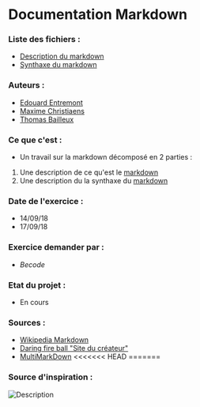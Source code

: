 # Documentation Markdown

### Liste des fichiers :
- [Description du markdown](/description.md)
- [Synthaxe du markdown](/syntaxe.md)

### Auteurs :
- [Edouard Entremont](https://github.com/TheDoudou/)
- [Maxime Christiaens](https://github.com/Maxime-Christiaens/)
- [Thomas Bailleux](https://github.com/BailleuxThomas)

### Ce que c'est : 
- Un travail sur la markdown décomposé en 2 parties : 
1) Une description de ce qu'est le [markdown](/description.md) 
2) Une description du la synthaxe du [markdown](/syntaxe.md)

### Date de l'exercice : 
- 14/09/18
- 17/09/18

### Exercice demander par :
- *Becode*

### Etat du projet : 
- En cours 

### Sources :
- [Wikipedia Markdown](https://fr.wikipedia.org/wiki/Markdown) 
- [Daring fire ball "Site du créateur"](https://daringfireball.net/projects/markdown/)
- [MultiMarkDown](https://fr.wikipedia.org/wiki/MultiMarkdown)
<<<<<<< HEAD
=======

### Source d'inspiration : 
![Description](https://media.giphy.com/media/2NDDbSOD2Y944/giphy.gif)


